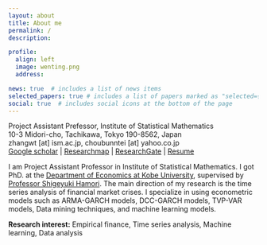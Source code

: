 ```yaml
---
layout: about
title: About me
permalink: /
description: 

profile:
  align: left
  image: wenting.png
  address: 

news: true  # includes a list of news items
selected_papers: true # includes a list of papers marked as "selected={true}"
social: true  # includes social icons at the bottom of the page
---
```


Project Assistant Prefessor, Institute of Statistical Mathematics<br>
10-3 Midori-cho, Tachikawa, Tokyo 190-8562, Japan<br>
zhangwt [at] ism.ac.jp, choubunntei [at] yahoo.co.jp<br>
[Google scholar](https://scholar.google.com/citations?hl=en&user=JLESkCEAAAAJ) | [Researchmap](https://researchmap.jp/wentingzhang) | [ResearchGate](https://www.researchgate.net/profile/Zhang-Wenting-3) | [Resume](https://drive.google.com/file/d/1xNkwjBDwVoLp1HN6TrarFNcnltSBOFfD/view?usp=sharing) 


I am Project Assistant Professor in Institute of Statistical Mathematics. I got PhD. at the [Department of Economics at Kobe University](http://www.econ.kobe-u.ac.jp/), supervised by [Professor Shigeyuki Hamori](http://www2.kobe-u.ac.jp/~hamori/). The main direction of my research is the time series analysis of financial market crises. I specialize in using econometric models such as ARMA-GARCH models, DCC-GARCH models, TVP-VAR models, Data mining techniques, and machine learning models.



**Research interest:** Empirical finance, Time series analysis, Machine learning, Data analysis
